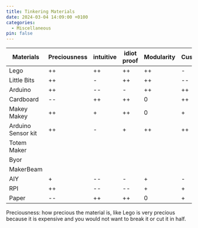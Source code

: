 ```yaml
---
title: Tinkering Materials
date: 2024-03-04 14:09:00 +0100
categories:
  - Miscellaneous
pin: false
---
```


| Materials          | Preciousness | intuitive | idiot proof | Modularity | Customizability | Versatility | High ceiling | Wide Walls | Low floor | Affordance | Re-usability | sustainability | Ecological footprint | Wastefulness | Responsiveness |
| ------------------ | ------------ | --------- | ----------- | ---------- | --------------- | ----------- | ------------ | ---------- | --------- | ---------- | ------------ | -------------- | -------------------- | ------------ | -------------- |
| Lego               | ++           | ++        | ++          | ++         | -               | ++          | ++           | +          | ++        | ++         | ++           |                |                      |              |                |
| Little Bits        | ++           | -         | ++          | ++         | --              | -           | -            | --         | +         | +          | ++           |                |                      |              |                |
| Arduino            | ++           | --        | -           | ++         | ++              | ++          | ++           | ++         | --        | --         | ++           |                |                      |              |                |
| Cardboard          | --           | ++        | ++          | 0          | ++              | ++          | -            | -          | ++        | +          | --           |                |                      |              |                |
| Makey Makey        | ++           | +         | ++          | 0          | +               | -           | -            | -          | +         | +          | ++           |                |                      |              |                |
| Arduino Sensor kit | ++           | -         | +           | ++         | ++              | ++          | ++           | ++         | --        | --         | ++           |                |                      |              |                |
| Totem Maker        |              |           |             |            |                 |             |              |            |           |            |              |                |                      |              |                |
| Byor               |              |           |             |            |                 |             |              |            |           |            |              |                |                      |              |                |
| MakerBeam          |              |           |             |            |                 |             |              |            |           |            |              |                |                      |              |                |
| AIY                | +            | --        | -           | +          | -               | --          | -            | -          | +         | -          | ++           |                |                      |              |                |
| RPI                | ++           | --        | --          | +          | +               | ++          | ++           | ++         | -         | -          | ++           |                |                      |              |                |
| Paper              | --           | ++        | ++          | 0          | +               | -           | --           | -          | ++        | ++         | --           |                |                      |              |                |

Preciousness: how precious the material is, like Lego is very precious because it is expensive and you would not want to break it or cut it in half.